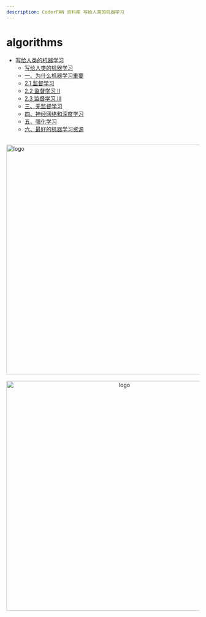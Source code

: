 ```yaml
---
description: CoderFAN 资料库 写给人类的机器学习
---
```


# algorithms
  
-   [写给人类的机器学习](README.md)
    -   [写给人类的机器学习](READ_ME.md)
    -   [一、为什么机器学习重要](1.md)
    -   [2.1 监督学习](2.1.md)
    -   [2.2 监督学习 II](2.2.md)
    -   [2.3 监督学习 III](2.3.md)
    -   [三、无监督学习](3.md)
    -   [四、神经网络和深度学习](4.md)
    -   [五、强化学习](5.md)
    -   [六、最好的机器学习资源](6.md)

<br />
<img  src='/img/bjkb.PNG' width="600" alt="logo">
<br />
<br />
<div align="center">

<img  src='/img/01.jpeg' width="600" alt="logo" />
</div>
<br />
<br />
